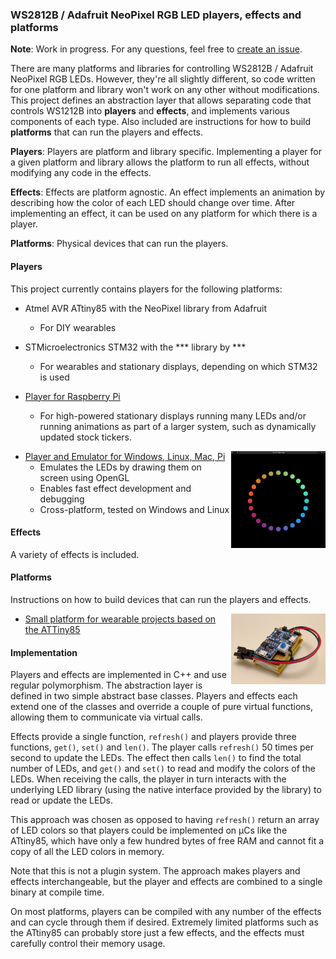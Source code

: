 ### WS2812B / Adafruit NeoPixel RGB LED players, effects and platforms

**Note**: Work in progress. For any questions, feel free to [create an issue](https://github.com/rogerdahl/ws2812b-neopixel-stuff/issues/new).

There are many platforms and libraries for controlling WS2812B / Adafruit NeoPixel RGB LEDs. However, they're all slightly different, so code written for one platform and library won't work on any other without modifications. This project defines an abstraction layer that allows separating code that controls WS1212B into **players** and **effects**, and implements various components of each type. Also included are instructions for how to build **platforms** that can run the players and effects.

**Players**: Players are platform and library specific. Implementing a player for a given platform and library allows the platform to run all effects, without modifying any code in the effects.  

**Effects**: Effects are platform agnostic. An effect implements an animation by describing how the color of each LED should change over time. After implementing an effect, it can be used on any platform for which there is a player.

**Platforms**: Physical devices that can run the players.

#### Players

This project currently contains players for the following platforms:
 
* Atmel AVR ATtiny85 with the NeoPixel library from Adafruit
    * For DIY wearables


* STMicroelectronics STM32 with the *** library by ***
    * For wearables and stationary displays, depending on which STM32 is used
   

* [Player for Raspberry Pi](players/raspberrypi)
    * For high-powered stationary displays running many LEDs and/or running animations as part of a larger system, such as dynamically updated stock tickers.

<img align="right" width="30%" src="players/emulator/screenshot.png">   

* [Player and Emulator for Windows, Linux, Mac, Pi](players/emulator/README.md)
    * Emulates the LEDs by drawing them on screen using OpenGL
    * Enables fast effect development and debugging
    * Cross-platform, tested on Windows and Linux


#### Effects
 
A variety of effects is included. 


#### Platforms

Instructions on how to build devices that can run the players and effects.

<img align="right" width="30%" src="platforms/attiny85/1_top.jpg">

* [Small platform for wearable projects based on the ATTiny85](platforms/attiny85/README.md)


#### Implementation

Players and effects are implemented in C++ and use regular polymorphism. The abstraction layer is defined in two simple abstract base classes. Players and effects each extend one of the classes and override a couple of pure virtual functions, allowing them to communicate via virtual calls.

Effects provide a single function, `refresh()` and players provide three functions, `get()`, `set()` and `len()`. The player calls `refresh()` 50 times per second to update the LEDs. The effect then calls `len()` to find the total number of LEDs, and `get()` and `set()` to read and modify the colors of the LEDs. When receiving the calls, the player in turn interacts with the underlying LED library (using the native interface provided by the library) to read or update the LEDs.   

This approach was chosen as opposed to having `refresh()` return an array of LED colors so that players could be implemented on μCs like the ATtiny85, which have only a few hundred bytes of free RAM and cannot fit a copy of all the LED colors in memory.    

Note that this is not a plugin system. The approach makes players and effects interchangeable, but the player and effects are combined to a single binary at compile time.

On most platforms, players can be compiled with any number of the effects and can cycle through them if desired. Extremely limited platforms such as the ATtiny85 can probably store just a few effects, and the effects must carefully control their memory usage. 
